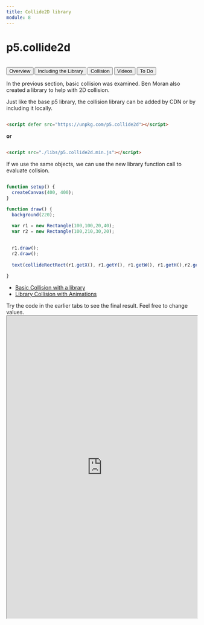 ```yaml
---
title: Collide2D library
module: 8
---
```


# p5.collide2d <br />


<br />


<div class="tab">
  <button class="tablinks active" onclick="openTab(event, 'Overview')">Overview</button>
  <button class="tablinks" onclick="openTab(event, 'Including')">Including the Library</button>
   <button class="tablinks" onclick="openTab(event, 'Collision')">Collision</button>
   <button class="tablinks" onclick="openTab(event, 'Videos')">Videos</button>
  <button class="tablinks" onclick="openTab(event, 'ToDo')">To Do</button>
 
</div>

<div id="Overview" class="tabcontent" style="display:block"  >
<div class="tabhtml" markdown="1">

In the previous section, basic collision was examined.  Ben Moran also created a library to help with 2D collision.


</div>
</div>

<div id="Including" class="tabcontent">
<div class="tabhtml" markdown="1">

Just like the base p5 library, the collision library can be added by CDN or by including it locally.

```html

<script defer src="https://unpkg.com/p5.collide2d"></script>

```
**or**

```html

<script src="./libs/p5.collide2d.min.js"></script>

```



</div>
</div>

<div id="Collision" class="tabcontent">
<div class="tabhtml" markdown="1">

If we use the same objects, we can use the new library function call to evaluate collsion.

```js

function setup() {
  createCanvas(400, 400);
}

function draw() {
  background(220);
  
  var r1 = new Rectangle(100,100,20,40);
  var r2 = new Rectangle(100,210,30,20);
  

  r1.draw();
  r2.draw();
  
  text(collideRectRect(r1.getX(), r1.getY(), r1.getW(), r1.getH(),r2.getX(), r2.getY(), r2.getW(), r2.getH()), 300,300);
 
}

```

</div>
</div>


<div id="Videos" class="tabcontent">
<div class="tabhtml" markdown="1">

* <a href="https://youtu.be/9WVone3FOFU" target="_blank">Basic Collision with a library</a>
* <a href="https://youtu.be/KwYiESraSx4" target="_blank">Library Collision with Animations</a>
</div>
</div>


<div id="ToDo" class="tabcontent">
<div class="tabhtml" markdown="1">
Try the code in the earlier tabs to see the final result. Feel free to change values.

<iframe src="https://editor.p5js.org/" width="100%" height="800px"></iframe>
</div>
</div>

